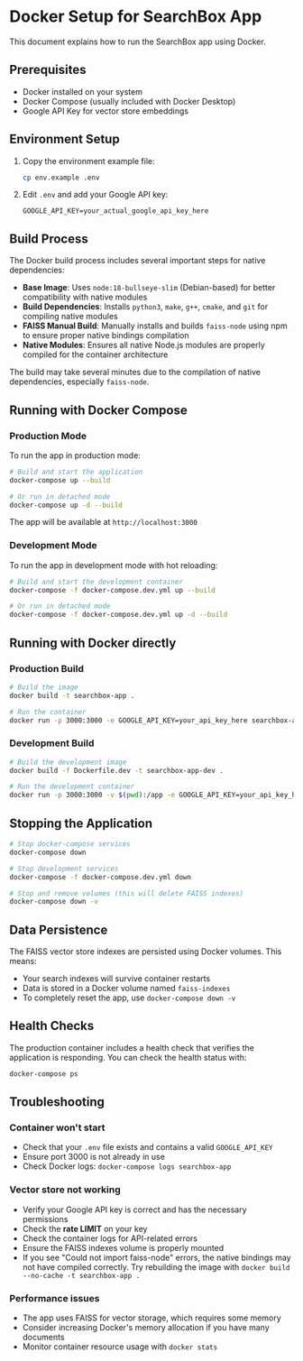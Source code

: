 # Docker Setup for SearchBox App

This document explains how to run the SearchBox app using Docker.

## Prerequisites

- Docker installed on your system
- Docker Compose (usually included with Docker Desktop)
- Google API Key for vector store embeddings

## Environment Setup

1. Copy the environment example file:

   ```bash
   cp env.example .env
   ```

2. Edit `.env` and add your Google API key:
   ```
   GOOGLE_API_KEY=your_actual_google_api_key_here
   ```

## Build Process

The Docker build process includes several important steps for native dependencies:

- **Base Image**: Uses `node:18-bullseye-slim` (Debian-based) for better compatibility with native modules
- **Build Dependencies**: Installs `python3`, `make`, `g++`, `cmake`, and `git` for compiling native modules
- **FAISS Manual Build**: Manually installs and builds `faiss-node` using npm to ensure proper native bindings compilation
- **Native Modules**: Ensures all native Node.js modules are properly compiled for the container architecture

The build may take several minutes due to the compilation of native dependencies, especially `faiss-node`.

## Running with Docker Compose

### Production Mode

To run the app in production mode:

```bash
# Build and start the application
docker-compose up --build

# Or run in detached mode
docker-compose up -d --build
```

The app will be available at `http://localhost:3000`

### Development Mode

To run the app in development mode with hot reloading:

```bash
# Build and start the development container
docker-compose -f docker-compose.dev.yml up --build

# Or run in detached mode
docker-compose -f docker-compose.dev.yml up -d --build
```

## Running with Docker directly

### Production Build

```bash
# Build the image
docker build -t searchbox-app .

# Run the container
docker run -p 3000:3000 -e GOOGLE_API_KEY=your_api_key_here searchbox-app
```

### Development Build

```bash
# Build the development image
docker build -f Dockerfile.dev -t searchbox-app-dev .

# Run the development container
docker run -p 3000:3000 -v $(pwd):/app -e GOOGLE_API_KEY=your_api_key_here searchbox-app-dev
```

## Stopping the Application

```bash
# Stop docker-compose services
docker-compose down

# Stop development services
docker-compose -f docker-compose.dev.yml down

# Stop and remove volumes (this will delete FAISS indexes)
docker-compose down -v
```

## Data Persistence

The FAISS vector store indexes are persisted using Docker volumes. This means:

- Your search indexes will survive container restarts
- Data is stored in a Docker volume named `faiss-indexes`
- To completely reset the app, use `docker-compose down -v`

## Health Checks

The production container includes a health check that verifies the application is responding. You can check the health status with:

```bash
docker-compose ps
```

## Troubleshooting

### Container won't start

- Check that your `.env` file exists and contains a valid `GOOGLE_API_KEY`
- Ensure port 3000 is not already in use
- Check Docker logs: `docker-compose logs searchbox-app`

### Vector store not working

- Verify your Google API key is correct and has the necessary permissions
- Check the **rate LIMIT** on your key
- Check the container logs for API-related errors
- Ensure the FAISS indexes volume is properly mounted
- If you see "Could not import faiss-node" errors, the native bindings may not have compiled correctly. Try rebuilding the image with `docker build --no-cache -t searchbox-app .`

### Performance issues

- The app uses FAISS for vector storage, which requires some memory
- Consider increasing Docker's memory allocation if you have many documents
- Monitor container resource usage with `docker stats`
